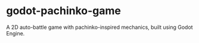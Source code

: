 # godot-pachinko-game
A 2D auto-battle game with pachinko-inspired mechanics, built using Godot Engine.

